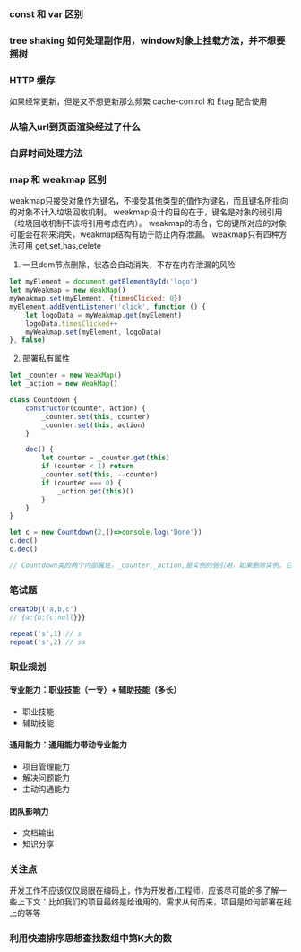 ### const 和 var 区别

### tree shaking 如何处理副作用，window对象上挂载方法，并不想要摇树

### HTTP 缓存
如果经常更新，但是又不想更新那么频繁
cache-control 和 Etag 配合使用


### 从输入url到页面渲染经过了什么

### 白屏时间处理方法

### map 和 weakmap 区别
weakmap只接受对象作为键名，不接受其他类型的值作为键名，而且键名所指向的对象不计入垃圾回收机制。
weakmap设计的目的在于，键名是对象的弱引用（垃圾回收机制不该将引用考虑在内）。
weakmap的场合，它的键所对应的对象可能会在将来消失，weakmap结构有助于防止内存泄漏。
weakmap只有四种方法可用 get,set,has,delete

1. 一旦dom节点删除，状态会自动消失，不存在内存泄漏的风险
```js
let myElement = document.getElementById('logo')
let myWeakmap = new WeakMap()
myWeakmap.set(myElement, {timesClicked: 0})
myElement.addEventListener('click', function () {
    let logoData = myWeakmap.get(myElement)
    logoData.timesClicked++
    myWeakmap.set(myElement, logoData)
}, false)
```
2. 部署私有属性
```js
let _counter = new WeakMap()
let _action = new WeakMap()

class Countdown {
    constructor(counter, action) {
        _counter.set(this, counter)
        _counter.set(this, action)
    }

    dec() {
        let counter = _counter.get(this)
        if (counter < 1) return
        _counter.set(this, --counter)
        if (counter === 0) {
            _action.get(this)()
        }
    }
}

let c = new Countdown(2,()=>console.log('Done'))
c.dec()
c.dec()

// Countdown类的两个内部属性，_counter,_action,是实例的弱引用，如果删除实例，它们也会随之消失，不会造成内存泄漏
```
### 笔试题
```js
creatObj('a,b,c')
// {a:{b:{c:null}}}

repeat('s',1) // s
repeat('s',2) // ss
```


### 职业规划
#### 专业能力：职业技能（一专）+ 辅助技能（多长）
- 职业技能
- 辅助技能
#### 通用能力：通用能力带动专业能力
- 项目管理能力
- 解决问题能力
- 主动沟通能力
#### 团队影响力
- 文档输出
- 知识分享


### 关注点
开发工作不应该仅仅局限在编码上，作为开发者/工程师，应该尽可能的多了解一些上下文：比如我们的项目最终是给谁用的，需求从何而来，项目是如何部署在线上的等等


### 利用快速排序思想查找数组中第K大的数
